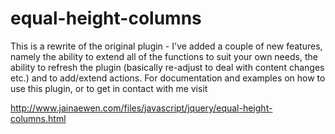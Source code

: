 equal-height-columns
====================

This is a rewrite of the original plugin - I've added a couple of new features, namely the ability to extend all of the functions to suit your own needs, the ability to refresh the plugin (basically re-adjust to deal with content changes etc.) and to add/extend actions. For documentation and examples on how to use this plugin, or to get in contact with me visit

http://www.jainaewen.com/files/javascript/jquery/equal-height-columns.html

